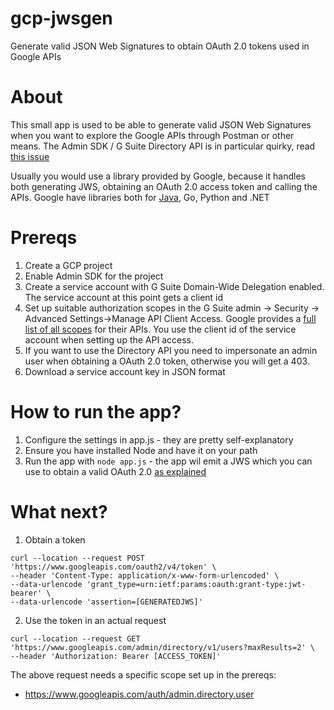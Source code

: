 # gcp-jwsgen
Generate valid JSON Web Signatures to obtain OAuth 2.0 tokens used in Google APIs

# About
This small app is used to be able to generate valid JSON Web Signatures when you want to explore the Google APIs through Postman or other means. 
The Admin SDK / G Suite Directory API is in particular quirky, read [this issue](https://issuetracker.google.com/issues/113755665)

Usually you would use a library provided by Google, because it handles both generating JWS, obtaining an OAuth 2.0 access token and calling the APIs. Google have libraries both for [Java](https://developers.google.com/api-client-library/java), Go, Python and .NET

# Prereqs
1. Create a GCP project
2. Enable Admin SDK for the project
3. Create a service account with G Suite Domain-Wide Delegation enabled. The service account at this point gets a client id
4. Set up suitable authorization scopes in the G Suite admin -> Security -> Advanced Settings->Manage API Client Access. Google provides a [full list of all scopes](https://developers.google.com/identity/protocols/oauth2/scopes) for their APIs. You use the client id of the service account when setting up the API access.
5. If you want to use the Directory API you need to impersonate an admin user when obtaining a OAuth 2.0 token, otherwise you will get a 403. 
6. Download a service account key in JSON format

# How to run the app?
1. Configure the settings in app.js - they are pretty self-explanatory
2. Ensure you have installed Node and have it on your path
3. Run the app with `node app.js` - the app wil emit a JWS which you can use to obtain a valid OAuth 2.0 [as explained](https://developers.google.com/identity/protocols/oauth2/service-account#authorizingrequests)

# What next?
1. Obtain a token
```
curl --location --request POST 'https://www.googleapis.com/oauth2/v4/token' \
--header 'Content-Type: application/x-www-form-urlencoded' \
--data-urlencode 'grant_type=urn:ietf:params:oauth:grant-type:jwt-bearer' \
--data-urlencode 'assertion=[GENERATEDJWS]'
```
2. Use the token in an actual request
```
curl --location --request GET 'https://www.googleapis.com/admin/directory/v1/users?maxResults=2' \
--header 'Authorization: Bearer [ACCESS_TOKEN]'
```
The above request needs a specific scope set up in the prereqs:
* https://www.googleapis.com/auth/admin.directory.user
